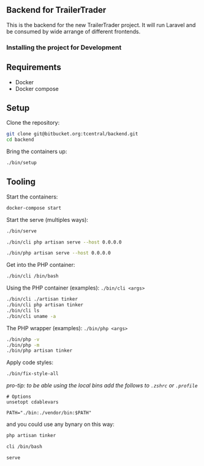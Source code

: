 ## Backend for TrailerTrader

This is the backend for the new TrailerTrader project. It will run Laravel and be consumed by wide arrange of different frontends.

### Installing the project for Development

Requirements
--------------------------------------
- Docker
- Docker compose

Setup
--------------------------------------
Clone the repository:

```bash
git clone git@bitbucket.org:tcentral/backend.git
cd backend
```

Bring the containers up:

```bash
./bin/setup
```

Tooling
--------------------------------------

Start the containers:

```bash
docker-compose start
```

Start the serve (multiples ways):

```bash
./bin/serve
```
```bash
./bin/cli php artisan serve --host 0.0.0.0
```
```bash
./bin/php artisan serve --host 0.0.0.0
```

Get into the PHP container:

```bash
./bin/cli /bin/bash
```

Using the PHP container (examples): `./bin/cli <args>`

```bash
./bin/cli ./artisan tinker
./bin/cli php artisan tinker
./bin/cli ls
./bin/cli uname -a
```

The PHP wrapper (examples): `./bin/php <args>`

```bash
./bin/php -v
./bin/php -m
./bin/php artisan tinker
```

Apply code styles:

```bash
./bin/fix-style-all
```

*pro-tip: to be able using the local bins add the follows to `.zshrc` or `.profile`*

```
# Options
unsetopt cdablevars

PATH="./bin:./vendor/bin:$PATH"
```

and you could use any bynary on this way:

```bash
php artisan tinker
```
```bash
cli /bin/bash
```
```bash
serve
```
